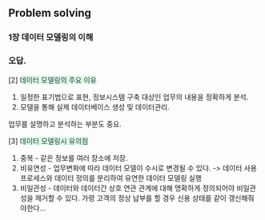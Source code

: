 ## Problem solving
### 1장 데이터 모델링의 이해
### 오답.

[2]
<span style="color: #2D3748;background-color:#dcffe4"> 
 데이터 모델링의 주요 이유
</span>

1. 일정한 표기법으로 표현, 정보시스템 구축 대상인 업무의 내용을 정확하게 분석.
2. 모델을 통해 실제 데이터베이스 생성 및 데이터관리.

업무를 설명하고 분석하는 부분도 중요.


[3] <span style="color: #2D3748;background-color:#dcffe4"> 
데이터 모델링시 유의점
</span>

1. 중복 - 같은 정보를 여러 장소에 저장.
2. 비유연성 - 업무변화에 따라 데이터 모델이 수시로 변경될 수 있다. -> 데이터 사용 프로세스와 데이터 정의를 분리하여 유연한 데이터 모델링 실행
3. 비일관성 - 데이터와 데이터간 상호 연관 관계에 대해 명확하게 정의되어야 비일관성을 제거할 수 있다. 가령 고객의 정상 납부를 할 경우 신용 상태를 같이 갱신해줘야한다...




